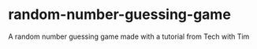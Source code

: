 # random-number-guessing-game
A random number guessing game made with a tutorial from Tech with Tim
